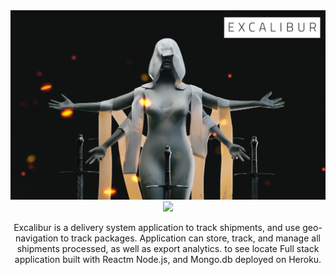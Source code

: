 <!-- Profile Overview -->
<div align="center">
    <img src="https://github.com/Rangyia/excalibur/blob/main/.github/img/img-readme-cover-01.jpg" />
</div>

<!-- Badges -->
<div align="center">
    <img src="https://badges.pufler.dev/visits/rangyia/excalibur"/> 
</div>

<!-- Profile Overview -->
<div align="center">
    <p align="center">
    Excalibur is a delivery system application to track shipments, and use geo-navigation to track packages.  Application can store, track, and manage all shipments processed, as well as export analytics.  to see locate Full stack application built with Reactm Node.js, and Mongo.db deployed on Heroku.
    </p>
</div>
